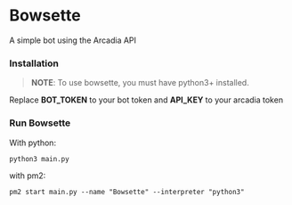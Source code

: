 # Bowsette
A simple bot using the Arcadia API

### Installation
> **NOTE**: To use bowsette, you must have python3+ installed.

Replace **BOT_TOKEN** to your bot token and **API_KEY** to your arcadia token

### Run Bowsette
With python:

```
python3 main.py
``` 

with pm2:

```
pm2 start main.py --name "Bowsette" --interpreter "python3"
```
